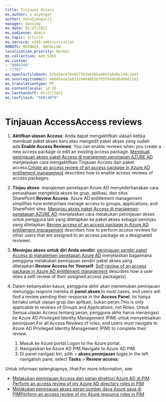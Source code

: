 ```yaml
---
title: Tinjauan Access
ms.author: v-aiyengar
author: AshaIyengar21
manager: dansimp
ms.date: 01/27/2021
ms.audience: Admin
ms.topic: article
ms.service: o365-administration
ROBOTS: NOINDEX, NOFOLLOW
localization_priority: Normal
ms.collection: Adm_O365
ms.custom:
- "9004349"
- "7767"
ms.openlocfilehash: b2ba50c4f8e667f81b638ba480fa846e149c3d43
ms.sourcegitcommit: eb685eea3ab312d404d55bfd5594a5d6d68811d1
ms.translationtype: MT
ms.contentlocale: id-ID
ms.lasthandoff: 01/27/2021
ms.locfileid: "50014879"
---
```

# <a name="access-reviews"></a><span data-ttu-id="3d7a1-102">Tinjauan Access</span><span class="sxs-lookup"><span data-stu-id="3d7a1-102">Access reviews</span></span>

1. <span data-ttu-id="3d7a1-103">**Aktifkan ulasan Access**: Anda dapat mengaktifkan ulasan ketika membuat paket akses baru atau mengedit paket akses yang sudah ada.</span><span class="sxs-lookup"><span data-stu-id="3d7a1-103">**Enable Access Reviews**: You can enable reviews when you create a new access package or edit an existing access package.</span></span> <span data-ttu-id="3d7a1-104">[Membuat peninjauan akses paket Access di manajemen penetapan AZURE AD](https://docs.microsoft.com/azure/active-directory/governance/entitlement-management-access-reviews-create) menjelaskan cara mengaktifkan Tinjauan Access dari paket access.</span><span class="sxs-lookup"><span data-stu-id="3d7a1-104">[Create an access review of an access package in Azure AD entitlement management](https://docs.microsoft.com/azure/active-directory/governance/entitlement-management-access-reviews-create) describes how to enable access reviews of access packages.</span></span>

1. <span data-ttu-id="3d7a1-105">**Tinjau akses**: manajemen penetapan Azure AD menyederhanakan cara perusahaan mengelola akses ke grup, aplikasi, dan situs SharePoint.</span><span class="sxs-lookup"><span data-stu-id="3d7a1-105">**Review Access**: Azure AD entitlement management simplifies how enterprises manage access to groups, applications, and SharePoint sites.</span></span> <span data-ttu-id="3d7a1-106">[Meninjau akses paket Access di manajemen penetapan AZURE AD](https://docs.microsoft.com/azure/active-directory/governance/entitlement-management-access-reviews-create) menjelaskan cara melakukan peninjauan akses untuk pengguna lain yang ditetapkan ke paket akses sebagai peninjau yang ditetapkan.</span><span class="sxs-lookup"><span data-stu-id="3d7a1-106">[Review access of an access package in Azure AD entitlement management](https://docs.microsoft.com/azure/active-directory/governance/entitlement-management-access-reviews-create) describes how to perform access reviews for other users that are assigned to an access package as a designated reviewer.</span></span>

1. <span data-ttu-id="3d7a1-107">**Meninjau akses untuk diri Anda sendiri**: [peninjauan sendiri paket Access di manajemen penetapan Azure AD](https://docs.microsoft.com/azure/active-directory/governance/entitlement-management-access-reviews-self-review) menjelaskan bagaimana pengguna melakukan peninjauan sendiri paket akses yang ditetapkan.</span><span class="sxs-lookup"><span data-stu-id="3d7a1-107">**Review Access for Yourself**: [Self-review of an access package in Azure AD entitlement management](https://docs.microsoft.com/azure/active-directory/governance/entitlement-management-access-reviews-self-review) describes how a user does a self-review of their assigned access package(s).</span></span>

1. <span data-ttu-id="3d7a1-108">Dalam kebanyakan kasus, pengguna akhir akan menemukan peninjauan menunggu respons mereka di **panel akses**.</span><span class="sxs-lookup"><span data-stu-id="3d7a1-108">In most cases, end users will find a review pending their response in the **Access Panel**.</span></span> <span data-ttu-id="3d7a1-109">Ini hanya berlaku untuk ulasan grup dan aplikasi, bukan peran.</span><span class="sxs-lookup"><span data-stu-id="3d7a1-109">This is only applicable to reviews of Groups and Applications, not Roles.</span></span> <span data-ttu-id="3d7a1-110">Untuk Semua ulasan Access tentang peran, pengguna akhir harus menavigasi ke Azure AD Privileged Identity Management (PIM) untuk menyelesaikan peninjauan.</span><span class="sxs-lookup"><span data-stu-id="3d7a1-110">For all Access Reviews of roles, end users must navigate to Azure AD Privileged Identity Management (PIM) to complete their review.</span></span>

    1. <span data-ttu-id="3d7a1-111">Masuk ke Azure portal.</span><span class="sxs-lookup"><span data-stu-id="3d7a1-111">Logon to the Azure portal.</span></span>
    2. <span data-ttu-id="3d7a1-112">Navigasikan ke Azure AD PIM.</span><span class="sxs-lookup"><span data-stu-id="3d7a1-112">Navigate to Azure AD PIM.</span></span>
    3. <span data-ttu-id="3d7a1-113">Di panel navigasi kiri, pilih   >  **akses peninjauan** tugas.</span><span class="sxs-lookup"><span data-stu-id="3d7a1-113">In the left navigation pane, select **Tasks** > **Review access**.</span></span>
    
<span data-ttu-id="3d7a1-114">Untuk informasi selengkapnya, lihat:</span><span class="sxs-lookup"><span data-stu-id="3d7a1-114">For more information, see:</span></span>

- [<span data-ttu-id="3d7a1-115">Melakukan peninjauan Access dari peran direktori Azure AD di PIM </span><span class="sxs-lookup"><span data-stu-id="3d7a1-115">Perform an access review of my Azure AD directory roles in PIM </span></span>](https://docs.microsoft.com/azure/active-directory/privileged-identity-management/pim-how-to-perform-security-review/)
- [<span data-ttu-id="3d7a1-116">Melakukan peninjauan akses peran sumber daya Azure saya di PIM</span><span class="sxs-lookup"><span data-stu-id="3d7a1-116">Perform an access review of my Azure resource roles in PIM</span></span>](https://docs.microsoft.com/azure/active-directory/privileged-identity-management/pim-resource-roles-perform-access-review/)